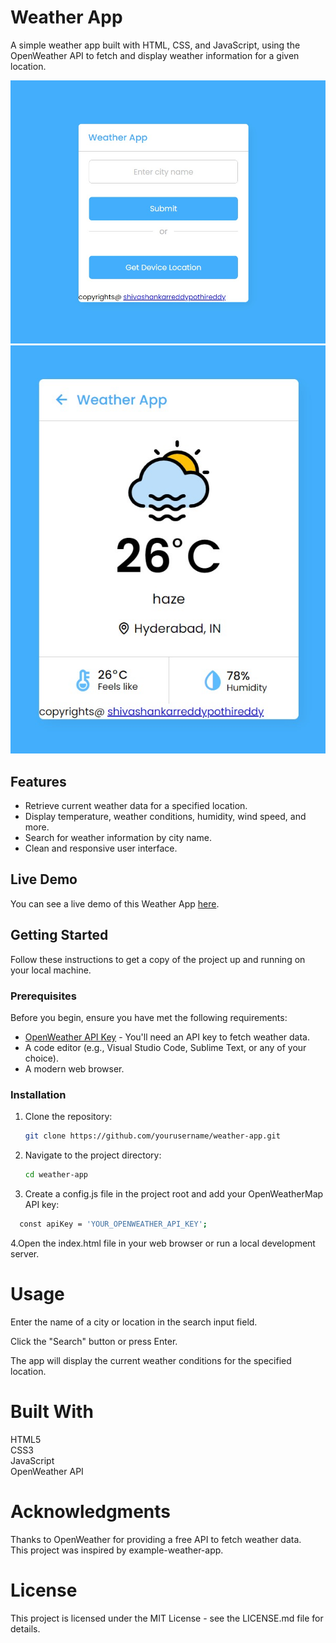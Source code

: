 # Weather App

A simple weather app built with HTML, CSS, and JavaScript, using the OpenWeather API to fetch and display weather information for a given location.

![Weather App Screenshot](images/image1.png)
![Weather App Screenshot](images/image2.png)

## Features

- Retrieve current weather data for a specified location.
- Display temperature, weather conditions, humidity, wind speed, and more.
- Search for weather information by city name.
- Clean and responsive user interface.

## Live Demo

You can see a live demo of this Weather App [here](https://ssrforecastweather.netlify.app/).

## Getting Started

Follow these instructions to get a copy of the project up and running on your local machine.

### Prerequisites

Before you begin, ensure you have met the following requirements:

- [OpenWeather API Key](https://openweathermap.org/appid) - You'll need an API key to fetch weather data.
- A code editor (e.g., Visual Studio Code, Sublime Text, or any of your choice).
- A modern web browser.

### Installation

1. Clone the repository:

   ```bash
   git clone https://github.com/yourusername/weather-app.git
2. Navigate to the project directory:
   
   ```bash
   cd weather-app
3. Create a config.js file in the project root and add your OpenWeatherMap API key:
   
  ```bash
    const apiKey = 'YOUR_OPENWEATHER_API_KEY';
```
4.Open the index.html file in your web browser or run a local development server.

# Usage
Enter the name of a city or location in the search input field.

Click the "Search" button or press Enter.

The app will display the current weather conditions for the specified location.

# Built With
HTML5<br>
CSS3<br>
JavaScript<br>
OpenWeather API<br>
# Acknowledgments
Thanks to OpenWeather for providing a free API to fetch weather data.<br>
This project was inspired by example-weather-app.
# License
This project is licensed under the MIT License - see the LICENSE.md file for details.
